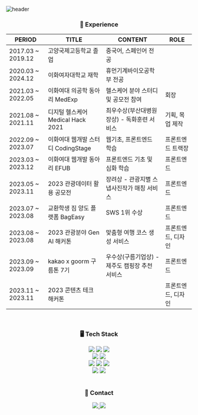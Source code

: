 ![header](https://capsule-render.vercel.app/api?type=waving&color=58D3F7&height=200&section=header&text=Doozuu%20Github&fontSize=40&fontColor=FFFFFF)



<div align="center">
	
<h3> 🚗 Experience </h3>
	
| PERIOD | TITLE | CONTENT | ROLE |
| --- | --- | --- | --- |
| 2017.03 ~ 2019.12 | 고양국제고등학교 졸업 | 중국어, 스페인어 전공 | |
| 2020.03 ~ 2024.12 | 이화여자대학교 재학 | 휴먼기계바이오공학부 전공 | |
| 2021.03 ~ 2022.05 | 이화여대 의공학 동아리 MedExp | 헬스케어 분야 스터디 및 공모전 참여 |  회장 |
| 2021.08 ~ 2021.11 | 디지털 헬스케어 Medical Hack 2021 | 최우수상(부산대병원장상) - 독화훈련 서비스 | 기획, 목업 제작 |
| 2022.09 ~ 2023.07 | 이화여대 웹개발 스터디 CodingStage | 웹기초, 프론트엔드 학습 | 프론트엔드 트랙장 |
| 2023.03 ~ 2023.12 | 이화여대 웹개발 동아리 EFUB | 프론트엔드 기초 및 심화 학습 | 프론트엔드 |
| 2023.05 ~ 2023.11 | 2023 관광데이터 활용 공모전 | 장려상 - 관광지별 스냅사진작가 매칭 서비스 | 프론트엔드 |
| 2023.07 ~ 2023.08 | 교환학생 짐 양도 플랫폼 BagEasy | SWS 1위 수상 | 프론트엔드 |
| 2023.08 ~ 2023.08 | 2023 관광분야 Gen AI 해커톤 | 맞춤형 여행 코스 생성 서비스 | 프론트엔드, 디자인 |
| 2023.09 ~ 2023.09 | kakao x goorm 구름톤 7기 | 우수상(구름기업상) - 제주도 캠핑장 추천 서비스 | 프론트엔드 |
| 2023.11 ~ 2023.11 | 2023 콘텐츠 테크 해커톤 |  | 프론트엔드, 디자인 |

</div>

<br>

<div align="center">
	<h3> 🖥 Tech Stack </h3>

  <img src="https://img.shields.io/badge/HTML5-E34F26?style=flat-square&logo=HTML5&logoColor=white"/>
  <img src="https://img.shields.io/badge/CSS3-1572B6?style=flat-square&logo=CSS3&logoColor=white"/>
  <img src="https://img.shields.io/badge/JavaScript-F7DF1E?style=flat-square&logo=JavaScript&logoColor=white"/>
	<br/>
  <img src="https://img.shields.io/badge/styled-components-DB7093?style=flat&logo=styled-components&logoColor=white"/>
  <img src="https://img.shields.io/badge/Tailwind CSS-06B6D4?style=flat-square&logo=TailwindCSS&logoColor=white"/>
	<br/>
  <img src="https://img.shields.io/badge/React-61DAFB?style=flat-square&logo=React&logoColor=white"/>
  <img src="https://img.shields.io/badge/Redux-764ABC?style=flat&logo=Redux&logoColor=white"/>	
  <img src="https://img.shields.io/badge/Recoil-3578E5?style=flat&logo=Recoil&logoColor=white"/>	
  	<br/>
  <img src="https://img.shields.io/badge/TypeScript-3178C6?style=flat&logo=TypeScript&logoColor=white"/>	
  <img src="https://img.shields.io/badge/Node.js-339933?style=flat&logo=Node.js&logoColor=white"/>
	<br/>

 
</div>

<br/>

<div align="center">
	<h3>🤙 Contact </h3>
	<a href="https://velog.io/@049494" target="_blank">
    <img src="https://img.shields.io/badge/Velog-20C997?style=flat-square&logo=velog&logoColor=white"/>
</a>
  <a href="https://www.linkedin.com/in/주희-이-700534226/" target="_blank">
<img src="https://img.shields.io/badge/Linkedin-0A66C2?style=flat-square&logo=Linkedin&logoColor=white"/>
</a>
</div>

<br>

<!-- <div align="center"> -->
<!-- <img src="https://github-readme-stats.vercel.app/api/top-langs/?username=Doozuu&layout=compact"><br> -->
<!-- <img src="https://github-readme-stats.vercel.app/api?username=Doozuu&show_icons=true"> -->
<!-- </div> -->

